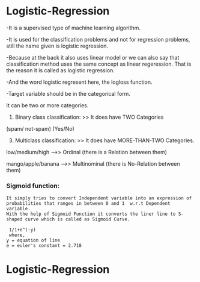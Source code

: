 # Logistic-Regression


-It is a supervised type of machine learning algorithm.

-It is used for the classification problems and not for regression problems, still the name given is logistic regression.

-Because at the back it also uses linear model or we can also say that classification method uses the same concept as linear regeression. That is the reason it is called as logistic regression.

-And the word logistic regresent here, the logloss function. 

-Target variable should be in the categorical form.

It can be two or more categories.
1. Binary class classification: >> It does have TWO Categories
   
(spam/ not-spam) (Yes/No)

3. Multiclass classification: >> It does have MORE-THAN-TWO Categories.

low/medium/high -->> Ordinal (there is a Relation between them)

mango/apple/banana -->> Multinominal (there is No-Relation between them)


### Sigmoid function:
    It simply tries to convert Independent variable into an expression of probabilities that ranges in between 0 and 1  w.r.t Dependent variable.
    With the help of Sigmoid Function it converts the liner line to S-shaped curve which is called as Sigmoid Curve.
    
     1/1+e^(-y)
     where,
    y = equation of line
    e = euler's constant = 2.718
# Logistic-Regression
